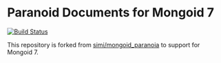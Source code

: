 # Paranoid Documents for Mongoid 7
[![Build Status](https://travis-ci.org/ktanaka777/mongoid_paranoia.svg?branch=master)](https://travis-ci.org/ktanaka777/mongoid_paranoia)

This repository is forked from [simi/mongoid_paranoia](https://github.com/simi/mongoid_paranoia) to support for Mongoid 7.
